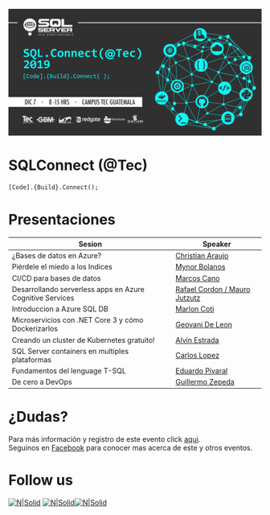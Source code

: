 ![Header](./files/header.jpg)
# SQLConnect (@Tec)
```
[Code].{Build}.Connect();
```
# Presentaciones

Sesion | Speaker
--- | --- 
¿Bases de datos en Azure? | [Christian Araujo]()
Piérdele el miedo a los Indices | [Mynor Bolanos](./files/Pierdele_el_miedo_a_los_indices.zip)
CI/CD para bases de datos | [Marcos Cano](./files/CI_CD_para_Bases_de_Datos.pptx)
Desarrollando serverless apps en Azure Cognitive Services | [Rafael Cordon / Mauro Jutzutz]()
Introduccion a Azure SQL DB | [Marlon Coti](./files/Introducccion_a_Azure_SQL_DB.pptx)
Microservicios con .NET Core 3 y cómo Dockerizarlos | [Geovani De Leon](./files/microservicios_net_core_3.pdf)
Creando un cluster de Kubernetes gratuito! | [Alvin Estrada](./files/Creando_un_cluster_de_Kubernetes_gratuito.pptx)
SQL Server containers en multiples plataformas | [Carlos Lopez](./files/SQLServer_Containers_multiples_plataformas.zip)
Fundamentos del lenguage T-SQL | [Eduardo Pivaral](./files/Fundamentos_de_T_SQL.zip)
De cero a DevOps | [Guillermo Zepeda](./files/De_cero_a_DevOps.pdf)

# ¿Dudas?
Para más información y registro de este evento click [aqui](https://sqlconnect_2019.eventbrite.com).  
Seguinos en [Facebook](https://www.facebook.com/groups/gtssug/) para conocer mas acerca de este y otros eventos.

# Follow us
[![N|Solid](http://dbamastery.com/wp-content/uploads/2018/08/if_twitter_circle_color_107170.png)](https://twitter.com/gtssug) [![N|Solid](http://dbamastery.com/wp-content/uploads/2018/08/if_github_circle_black_107161.png)](https://github.com/GTSSUG)[![N|Solid](http://dbamastery.com/wp-content/uploads/2018/08/if_browser_1055104.png)](https://www.facebook.com/groups/gtssug/)
